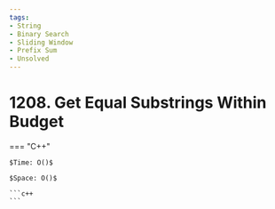 ```yaml
---
tags:
- String
- Binary Search
- Sliding Window
- Prefix Sum
- Unsolved
---
```



# 1208. Get Equal Substrings Within Budget

=== "C++"

    $Time: O()$

    $Space: O()$

    ```c++
    ```